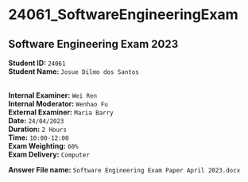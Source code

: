 # 24061_SoftwareEngineeringExam
## Software Engineering Exam 2023

<b>Student ID: </b>`24061` <br>
<b>Student Name: </b>`Josue Dilmo dos Santos`<br><br>

<b>Internal Examiner:</b>	`Wei Ren` <br>
<b>Internal Moderator:</b>	`Wenhao Fu` <br>
<b>External Examiner:</b>	`Maria Barry` <br>
<b>Date:</b>	`24/04/2023` <br>
<b>Duration:</b>	`2 Hours` <br>
<b>Time:</b>	`10:00-12:00` <br>
<b>Exam Weighting:</b>	`60%` <br>
<b>Exam Delivery:</b>	`Computer` <br>

<b>Answer File name:</b> `Software Engineering Exam Paper April 2023.docx`
